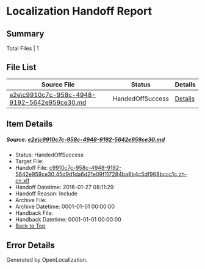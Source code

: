 # <a name='report-top'></a> Localization Handoff Report

## Summary
 Total Files | 1

## File List
 Source File | Status | Details 
 ----------- | ------ | ------- 
 [e2e\c9910c7c-958c-4948-9192-5642e959ce30.md](https://github.com/OpenLocalizationTest/oltest/blob/c1542705e97124db1513f1ae75325f5144694d1f/e2e/c9910c7c-958c-4948-9192-5642e959ce30.md) | HandedOffSuccess | [Details](#736ce40ea5bc7e35d2abbdd5567e40450583191d5)

## Item Details
##### <a name='736ce40ea5bc7e35d2abbdd5567e40450583191d5'></a> Source: [e2e\c9910c7c-958c-4948-9192-5642e959ce30.md](https://github.com/OpenLocalizationTest/oltest/blob/c1542705e97124db1513f1ae75325f5144694d1f/e2e/c9910c7c-958c-4948-9192-5642e959ce30.md)
* Status: HandedOffSuccess
* Target File: 
* Handoff File: [c9910c7c-958c-4948-9192-5642e959ce30.45d9d1da6d21e09f117284ba8b4c5df968bccc1c.zh-cn.xlf](https://github.com/OpenLocalizationTestOrg/olhandoff/blob/b8042dd2850a57df219c4a551e3239971637a5fa/ol-handoff/OpenLocalizationTestOrg/oltest.zh-cn/tianzh/c9910c7c-958c-4948-9192-5642e959ce30.45d9d1da6d21e09f117284ba8b4c5df968bccc1c.zh-cn.xlf)
* Handoff Datetime: 2016-01-27 08:11:29
* Handoff Reason: Include
* Archive File: 
* Archive Datetime: 0001-01-01 00:00:00
* Handback File: 
* Handback Datetime: 0001-01-01 00:00:00
* [Back to Top](#report-top)


## Error Details

Generated by OpenLocalization.
